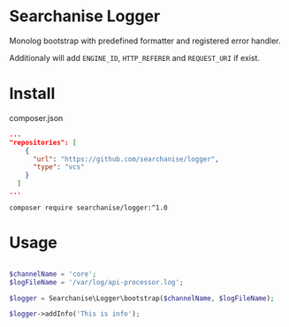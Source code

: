 # Searchanise Logger

Monolog bootstrap with predefined formatter and registered error handler.

Additionaly will add `ENGINE_ID`, `HTTP_REFERER` and `REQUEST_URI` if exist.

# Install

composer.json
```json
...
"repositories": [
    {
      "url": "https://github.com/searchanise/logger",
      "type": "vcs"
    }
  ]
...
```

```shell
composer require searchanise/logger:^1.0
```

# Usage

```php

$channelName = 'core';
$logFileName = '/var/log/api-processor.log';

$logger = Searchanise\Logger\bootstrap($channelName, $logFileName);

$logger->addInfo('This is info');
```
